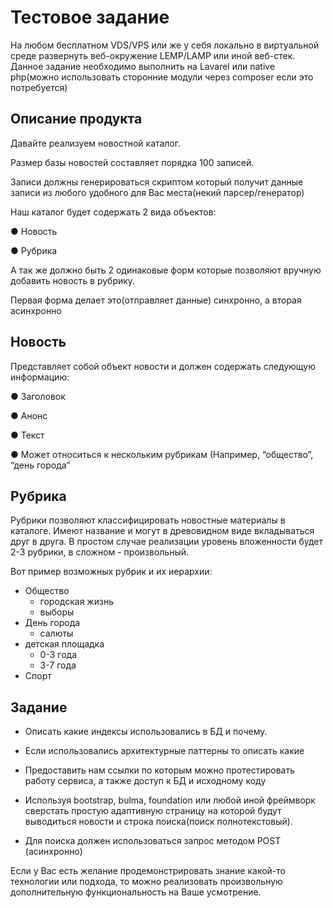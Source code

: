 # Тестовое задание

На любом бесплатном VDS/VPS или же у себя локально в виртуальной среде развернуть веб-окружение LEMP/LAMP или иной веб-стек. Данное задание необходимо выполнить на  Lavarel или native php(можно использовать сторонние модули через composer если это потребуется)

## Описание продукта
Давайте реализуем новостной каталог.

Размер базы новостей составляет порядка 100 записей.

Записи должны генерироваться скриптом который получит данные записи из любого удобного для Вас места(некий парсер/генератор)

Наш каталог будет содержать 2 вида объектов:

● Новость

● Рубрика

А так же должно быть 2 одинаковые форм которые позволяют вручную добавить новость в рубрику.

Первая форма делает это(отправляет данные) синхронно, а вторая асинхронно

## Новость
Представляет собой объект новости и должен содержать следующую информацию:

● Заголовок

● Анонс

● Текст

● Может относиться к нескольким рубрикам (Например, “общество”, “день города”

## Рубрика
Рубрики позволяют классифицировать новостные материалы в каталоге. Имеют название и могут в древовидном виде вкладываться друг в друга. В простом случае реализации уровень вложенности будет 2-3 рубрики, в сложном - произвольный.

Вот пример возможных рубрик и их иерархии:

- Общество
  - городская жизнь
  - выборы
- День города
  - салюты
- детская площадка
  - 0-3 года
  - 3-7 года
- Спорт

## Задание
- Описать какие индексы использовались в БД и почему.

- Если использовались архитектурные паттерны то описать какие

- Предоставить нам ссылки по которым можно протестировать работу сервиса, а также доступ к БД и исходному коду

- Используя bootstrap, bulma, foundation или любой иной фреймворк сверстать простую адаптивную страницу на которой будут выводиться новости и строка поиска(поиск полнотекстовый).

- Для поиска должен использоваться запрос методом POST (асинхронно)

Если у Вас есть желание продемонстрировать знание какой-то технологии или
подхода, то можно реализовать произвольную дополнительную функциональность на Ваше усмотрение.
